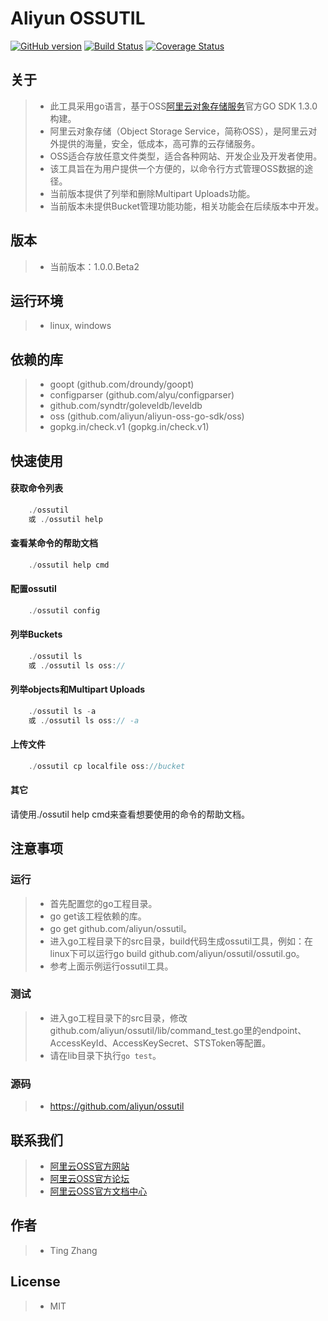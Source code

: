 # Aliyun OSSUTIL 
[![GitHub version](https://badge.fury.io/gh/aliyun%2Fossutil.svg)](https://badge.fury.io/gh/aliyun%2Fossutil)
[![Build Status](https://travis-ci.org/aliyun/ossutil.svg?branch=master)](https://travis-ci.org/aliyun/ossutil)
[![Coverage Status](https://coveralls.io/repos/github/aliyun/ossutil/badge.svg?branch=master)](https://coveralls.io/github/aliyun/ossutil?branch=master)
## 关于
> - 此工具采用go语言，基于OSS[阿里云对象存储服务](http://www.aliyun.com/product/oss/)官方GO SDK 1.3.0 构建。
> - 阿里云对象存储（Object Storage Service，简称OSS），是阿里云对外提供的海量，安全，低成本，高可靠的云存储服务。
> - OSS适合存放任意文件类型，适合各种网站、开发企业及开发者使用。
> - 该工具旨在为用户提供一个方便的，以命令行方式管理OSS数据的途径。
> - 当前版本提供了列举和删除Multipart Uploads功能。
> - 当前版本未提供Bucket管理功能功能，相关功能会在后续版本中开发。

## 版本
> - 当前版本：1.0.0.Beta2

## 运行环境
> - linux, windows 

## 依赖的库 
> - goopt (github.com/droundy/goopt) 
> - configparser (github.com/alyu/configparser)
> - github.com/syndtr/goleveldb/leveldb
> - oss (github.com/aliyun/aliyun-oss-go-sdk/oss)
> - gopkg.in/check.v1 (gopkg.in/check.v1)

## 快速使用
#### 获取命令列表
```go
    ./ossutil
    或 ./ossutil help
```

#### 查看某命令的帮助文档
```go
    ./ossutil help cmd 
```
    
#### 配置ossutil 
```go
    ./ossutil config
```

#### 列举Buckets
```go
    ./ossutil ls
    或 ./ossutil ls oss://
```

#### 列举objects和Multipart Uploads
```go
    ./ossutil ls -a
    或 ./ossutil ls oss:// -a
```

#### 上传文件
```go
    ./ossutil cp localfile oss://bucket
```

#### 其它
请使用./ossutil help cmd来查看想要使用的命令的帮助文档。

## 注意事项
### 运行
> - 首先配置您的go工程目录。
> - go get该工程依赖的库。
> - go get github.com/aliyun/ossutil。
> - 进入go工程目录下的src目录，build代码生成ossutil工具，例如：在linux下可以运行go build github.com/aliyun/ossutil/ossutil.go。
> - 参考上面示例运行ossutil工具。

### 测试
> - 进入go工程目录下的src目录，修改github.com/aliyun/ossutil/lib/command_test.go里的endpoint、AccessKeyId、AccessKeySecret、STSToken等配置。
> - 请在lib目录下执行`go test`。

### 源码
> - https://github.com/aliyun/ossutil

## 联系我们
> - [阿里云OSS官方网站](http://oss.aliyun.com)
> - [阿里云OSS官方论坛](http://bbs.aliyun.com)
> - [阿里云OSS官方文档中心](http://www.aliyun.com/product/oss#Docs)

## 作者
> - Ting Zhang 

## License
> - MIT

